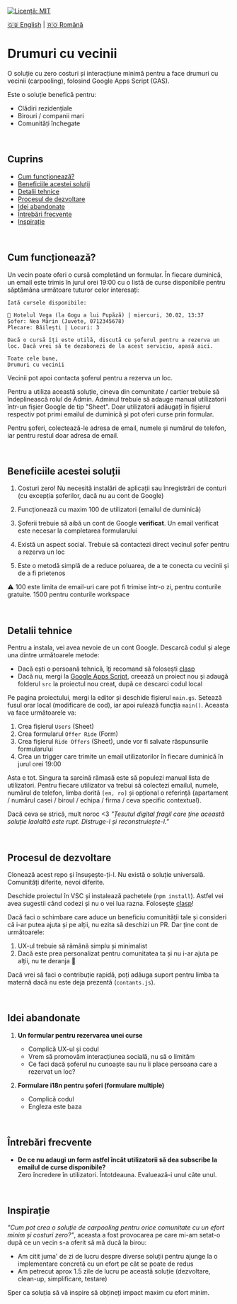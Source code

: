 [![Licență: MIT](https://img.shields.io/badge/License-MIT-yellow.svg)](https://opensource.org/licenses/MIT) 

[:uk: English](./README.md) | [:romania: Română](./README.ro.md)

# Drumuri cu vecinii

O soluție cu zero costuri și interacțiune minimă pentru a face drumuri cu vecinii (carpooling), folosind Google Apps Script (GAS).

Este o soluție benefică pentru:
* Clădiri rezidențiale
* Birouri / companii mari
* Comunități închegate

<br/>

## Cuprins

* [Cum funcționează?](#cum-funcționează)
* [Beneficiile acestei soluții](#beneficiile-acestei-soluții)
* [Detalii tehnice](#detalii-tehnice)
* [Procesul de dezvoltare](#procesul-de-dezvoltare)
* [Idei abandonate](#idei-abandonate)
* [Întrebări frecvente](#întrebări-frecvente)
* [Inspirație](#inspirație)

<br/>

## Cum funcționează?

Un vecin poate oferi o cursă completând un formular. În fiecare duminică, un email este trimis în jurul orei 19:00 cu o listă de curse disponibile pentru săptămâna următoare tuturor celor interesați:

```
Iată cursele disponibile:

🚗 Hotelul Vega (la Gogu a lui Pupăză) | miercuri, 30.02, 13:37
Șofer: Nea Mărin (Juvete, 0712345678)
Plecare: Băilești | Locuri: 3

Dacă o cursă îți este utilă, discută cu șoferul pentru a rezerva un loc. Dacă vrei să te dezabonezi de la acest serviciu, apasă aici.

Toate cele bune,
Drumuri cu vecinii
```

Vecinii pot apoi contacta șoferul pentru a rezerva un loc.

Pentru a utiliza această soluție, cineva din comunitate / cartier trebuie să îndeplinească rolul de Admin. Adminul trebuie să adauge manual utilizatorii într-un fișier Google de tip "Sheet". Doar utilizatorii adăugați în fișierul respectiv pot primi emailul de duminică și pot oferi curse prin formular.

Pentru șoferi, colectează-le adresa de email, numele și numărul de telefon, iar pentru restul doar adresa de email.

<br/>

## Beneficiile acestei soluții

1. Costuri zero! Nu necesită instalări de aplicații sau înregistrări de conturi (cu excepția șoferilor, dacă nu au cont de Google)

2. Funcționează cu maxim 100 de utilizatori (emailul de duminică)

3. Șoferii trebuie să aibă un cont de Google **verificat**. Un email verificat este necesar la completarea formularului

4. Există un aspect social. Trebuie să contactezi direct vecinul șofer pentru a rezerva un loc

5. Este o metodă simplă de a reduce poluarea, de a te conecta cu vecinii și de a fi prietenos

:warning: 100 este limita de email-uri care pot fi trimise într-o zi, pentru conturile gratuite. 1500 pentru conturile workspace

<br/>

## Detalii tehnice

Pentru a instala, vei avea nevoie de un cont Google. Descarcă codul și alege una dintre următoarele metode:
* Dacă ești o persoană tehnică, îți recomand să folosești [clasp](https://github.com/google/clasp)
* Dacă nu, mergi la [Google Apps Script](https://script.google.com/home), creează un proiect nou și adaugă folderul `src` la proiectul nou creat, după ce descarci codul local

Pe pagina proiectului, mergi la editor și deschide fișierul `main.gs`. Setează fusul orar local (modificare de cod), iar apoi rulează funcția `main()`. Aceasta va face următoarele va:
1. Crea fișierul `Users` (Sheet)
2. Crea formularul `Offer Ride` (Form)
3. Crea fișierul `Ride Offers` (Sheet), unde vor fi salvate răspunsurile formularului
4. Crea un trigger care trimite un email utilizatorilor în fiecare duminică în jurul orei 19:00

Asta e tot. Singura ta sarcină rămasă este să populezi manual lista de utilizatori. Pentru fiecare utilizator va trebui să colectezi emailul, numele, numărul de telefon, limba dorită `[en, ro]` și opțional o referință (apartament / numărul casei / biroul / echipa / firma / ceva specific contextual).

Dacă ceva se strică, mult noroc <3 *"Țesutul digital fragil care ține această soluție laolaltă este rupt. Distruge-l și reconstruiește-l."* 

<br/>

## Procesul de dezvoltare

Clonează acest repo și însușește-ți-l. Nu există o soluție universală. Comunități diferite, nevoi diferite.

Deschide proiectul în VSC și instalează pachetele (`npm install`). Astfel vei avea sugestii când codezi și nu o vei lua razna. Folosește [clasp](https://github.com/google/clasp)!

Dacă faci o schimbare care aduce un beneficiu comunității tale și consideri că i-ar putea ajuta și pe alții, nu ezita să deschizi un PR. Dar ține cont de următoarele:
1. UX-ul trebuie să rămână simplu și minimalist
2. Dacă este prea personalizat pentru comunitatea ta și nu i-ar ajuta pe alții, nu te deranja :shrug:

Dacă vrei să faci o contribuție rapidă, poți adăuga suport pentru limba ta maternă dacă nu este deja prezentă (`contants.js`).

<br/>

## Idei abandonate

1. **Un formular pentru rezervarea unei curse**
   * Complică UX-ul și codul
   * Vrem să promovăm interacțiunea socială, nu să o limităm
   * Ce faci dacă șoferul nu cunoaște sau nu îi place persoana care a rezervat un loc?

2. **Formulare i18n pentru șoferi (formulare multiple)**
   * Complică codul
   * Engleza este baza

<br/>

## Întrebări frecvente

* **De ce nu adaugi un form astfel încât utilizatorii să dea subscribe la emailul de curse disponibile?** <br/>
   Zero încredere în utilizatori. Întotdeauna. Evaluează-i unul câte unul.

<br/>

## Inspirație

*"Cum pot crea o soluție de carpooling pentru orice comunitate cu un efort minim și costuri zero?"*, aceasta a fost provocarea pe care mi-am setat-o după ce un vecin s-a oferit să mă ducă la birou:
* Am citit juma' de zi de lucru despre diverse soluții pentru ajunge la o implementare concretă cu un efort pe cât se poate de redus
* Am petrecut aprox 1.5 zile de lucru pe această soluție (dezvoltare, clean-up, simplificare, testare)

Sper ca soluția să vă inspire să obțineți impact maxim cu efort minim.
